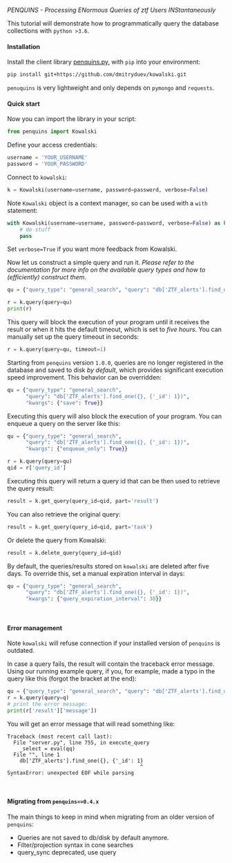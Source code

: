 *PENQUINS - Processing ENormous Queries of ztf Users INStantaneously*

This tutorial will demonstrate how to programmatically query the database collections with `python >3.6`.
<br>

#### Installation

Install the client library [penquins.py](https://github.com/dmitryduev/kowalski/blob/master/penquins.py), 
with `pip` into your environment:

```bash
pip install git+https://github.com/dmitryduev/kowalski.git
```

`penuquins` is very lightweight and only depends on `pymongo` and `requests`. 
<br>

#### Quick start

Now you can import the library in your script:

```python
from penquins import Kowalski
```

Define your access credentials:

```python
username = 'YOUR_USERNAME'
password = 'YOUR_PASSWORD'
```

Connect to `kowalski`:

```python
k = Kowalski(username=username, password=password, verbose=False)
```

<span class="badge badge-secondary">Note</span> `Kowalski` object is a context manager, so can be used with a `with` statement:

```python
with Kowalski(username=username, password=password, verbose=False) as k:
    # do stuff
    pass
```

Set `verbose=True` if you want more feedback from Kowalski.

Now let us construct a simple query and run it. _Please refer to the documentation for more info 
on the available query types and how to (efficiently) construct them_. 

```python
qu = {"query_type": "general_search", "query": "db['ZTF_alerts'].find_one({}, {'_id': 1})"}

r = k.query(query=qu)
print(r)
```

This query will block the execution of your program until it receives the result or when it hits the default timeout,
which is set to _five hours_. You can manually set up the query timeout in seconds:

```python
r = k.query(query=qu, timeout=1)
```

Starting from `penquins` version `1.0.0`, queries are no longer registered in the database and saved to disk _by default_,
which provides significant execution speed improvement.
This behavior can be overridden:

```python
qu = {"query_type": "general_search", 
      "query": "db['ZTF_alerts'].find_one({}, {'_id': 1})",
      "kwargs": {"save": True}}
```

Executing this query will also block the execution of your program. You can enqueue a query on the server like this:

```python
qu = {"query_type": "general_search", 
      "query": "db['ZTF_alerts'].find_one({}, {'_id': 1})",
      "kwargs": {"enqueue_only": True}}

r = k.query(query=qu)
qid = r['query_id']
```

Executing this query will return a query id that can be then used to retrieve the query result:

```python
result = k.get_query(query_id=qid, part='result')
```

You can also retrieve the original query:

```python
result = k.get_query(query_id=qid, part='task')
```

Or delete the query from Kowalski:

```python
result = k.delete_query(query_id=qid)
```

By default, the queries/results stored on `kowalski` are deleted after five days. 
To override this, set a manual expiration interval in days:

```python
qu = {"query_type": "general_search", 
      "query": "db['ZTF_alerts'].find_one({}, {'_id': 1})",
      "kwargs": {"query_expiration_interval": 30}}
```
<br>

#### Error management

<span class="badge badge-secondary">Note</span> `kowalski` will refuse connection if your installed version of `penquins` is outdated.

In case a query fails, the result will contain the traceback error message. Using our running example query, if you, 
for example, made a typo in the query like this (forgot the bracket at the end):

```python
qu = {"query_type": "general_search", "query": "db['ZTF_alerts'].find_one({}, {'_id': 1}"}
r = k.query(query=q)
# print the error message:
print(r['result']['message'])
```

You will get an error message that will read something like:

```
Traceback (most recent call last):
  File "server.py", line 755, in execute_query
    _select = eval(qq)  
  File "", line 1
    db['ZTF_alerts'].find_one({}, {'_id': 1}
                                           ^
SyntaxError: unexpected EOF while parsing
```
<br>

#### Migrating from `penquins==0.4.x`

The main things to keep in mind when migrating from an older version of `penquins`:

- Queries are not saved to db/disk by default anymore. 
- Filter/projection syntax in cone searches
- query_sync deprecated, use query
